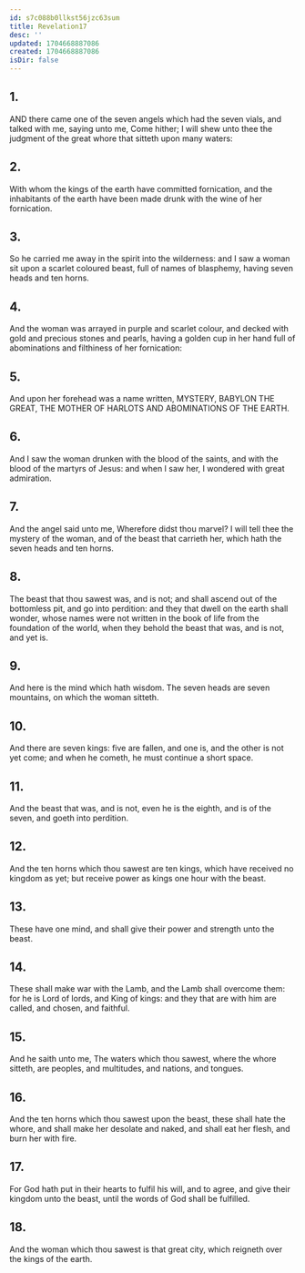 ```yaml
---
id: s7c088b0llkst56jzc63sum
title: Revelation17
desc: ''
updated: 1704668887086
created: 1704668887086
isDir: false
---
```

## 1.
AND there came one of the seven angels which had the seven vials, and talked with me, saying unto me, Come hither; I will shew unto thee the judgment of the great whore that sitteth upon many waters:
## 2.
With whom the kings of the earth have committed fornication, and the inhabitants of the earth have been made drunk with the wine of her fornication.
## 3.
So he carried me away in the spirit into the wilderness: and I saw a woman sit upon a scarlet coloured beast, full of names of blasphemy, having seven heads and ten horns.
## 4.
And the woman was arrayed in purple and scarlet colour, and decked with gold and precious stones and pearls, having a golden cup in her hand full of abominations and filthiness of her fornication:
## 5.
And upon her forehead was a name written, MYSTERY, BABYLON THE GREAT, THE MOTHER OF HARLOTS AND ABOMINATIONS OF THE EARTH.
## 6.
And I saw the woman drunken with the blood of the saints, and with the blood of the martyrs of Jesus: and when I saw her, I wondered with great admiration.
## 7.
And the angel said unto me, Wherefore didst thou marvel? I will tell thee the mystery of the woman, and of the beast that carrieth her, which hath the seven heads and ten horns.
## 8.
The beast that thou sawest was, and is not; and shall ascend out of the bottomless pit, and go into perdition: and they that dwell on the earth shall wonder, whose names were not written in the book of life from the foundation of the world, when they behold the beast that was, and is not, and yet is.
## 9.
And here is the mind which hath wisdom. The seven heads are seven mountains, on which the woman sitteth.
## 10.
And there are seven kings: five are fallen, and one is, and the other is not yet come; and when he cometh, he must continue a short space.
## 11.
And the beast that was, and is not, even he is the eighth, and is of the seven, and goeth into perdition.
## 12.
And the ten horns which thou sawest are ten kings, which have received no kingdom as yet; but receive power as kings one hour with the beast.
## 13.
These have one mind, and shall give their power and strength unto the beast.
## 14.
These shall make war with the Lamb, and the Lamb shall overcome them: for he is Lord of lords, and King of kings: and they that are with him are called, and chosen, and faithful.
## 15.
And he saith unto me, The waters which thou sawest, where the whore sitteth, are peoples, and multitudes, and nations, and tongues.
## 16.
And the ten horns which thou sawest upon the beast, these shall hate the whore, and shall make her desolate and naked, and shall eat her flesh, and burn her with fire.
## 17.
For God hath put in their hearts to fulfil his will, and to agree, and give their kingdom unto the beast, until the words of God shall be fulfilled.
## 18.
And the woman which thou sawest is that great city, which reigneth over the kings of the earth.

